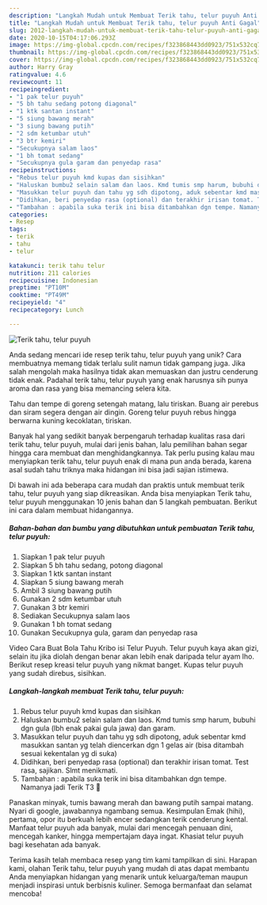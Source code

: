 ```yaml
---
description: "Langkah Mudah untuk Membuat Terik tahu, telur puyuh Anti Gagal"
title: "Langkah Mudah untuk Membuat Terik tahu, telur puyuh Anti Gagal"
slug: 2012-langkah-mudah-untuk-membuat-terik-tahu-telur-puyuh-anti-gagal
date: 2020-10-15T04:17:06.293Z
image: https://img-global.cpcdn.com/recipes/f323868443dd0923/751x532cq70/terik-tahu-telur-puyuh-foto-resep-utama.jpg
thumbnail: https://img-global.cpcdn.com/recipes/f323868443dd0923/751x532cq70/terik-tahu-telur-puyuh-foto-resep-utama.jpg
cover: https://img-global.cpcdn.com/recipes/f323868443dd0923/751x532cq70/terik-tahu-telur-puyuh-foto-resep-utama.jpg
author: Harry Gray
ratingvalue: 4.6
reviewcount: 11
recipeingredient:
- "1 pak telur puyuh"
- "5 bh tahu sedang potong diagonal"
- "1 ktk santan instant"
- "5 siung bawang merah"
- "3 siung bawang putih"
- "2 sdm ketumbar utuh"
- "3 btr kemiri"
- "Secukupnya salam laos"
- "1 bh tomat sedang"
- "Secukupnya gula garam dan penyedap rasa"
recipeinstructions:
- "Rebus telur puyuh kmd kupas dan sisihkan"
- "Haluskan bumbu2 selain salam dan laos. Kmd tumis smp harum, bubuhi dgn gula (lbh enak pakai gula jawa) dan garam."
- "Masukkan telur puyuh dan tahu yg sdh dipotong, aduk sebentar kmd masukkan santan yg telah diencerkan dgn 1 gelas air (bisa ditambah sesuai kekentalan yg di suka)"
- "Didihkan, beri penyedap rasa (optional) dan terakhir irisan tomat. Test rasa, sajikan. Slmt menikmati."
- "Tambahan : apabila suka terik ini bisa ditambahkan dgn tempe. Namanya jadi Terik T3 🤣"
categories:
- Resep
tags:
- terik
- tahu
- telur

katakunci: terik tahu telur 
nutrition: 211 calories
recipecuisine: Indonesian
preptime: "PT10M"
cooktime: "PT49M"
recipeyield: "4"
recipecategory: Lunch

---
```



![Terik tahu, telur puyuh](https://img-global.cpcdn.com/recipes/f323868443dd0923/751x532cq70/terik-tahu-telur-puyuh-foto-resep-utama.jpg)

Anda sedang mencari ide resep terik tahu, telur puyuh yang unik? Cara membuatnya memang tidak terlalu sulit namun tidak gampang juga. Jika salah mengolah maka hasilnya tidak akan memuaskan dan justru cenderung tidak enak. Padahal terik tahu, telur puyuh yang enak harusnya sih punya aroma dan rasa yang bisa memancing selera kita.

Tahu dan tempe di goreng setengah matang, lalu tiriskan. Buang air perebus dan siram segera dengan air dingin. Goreng telur puyuh rebus hingga berwarna kuning kecoklatan, tiriskan.

Banyak hal yang sedikit banyak berpengaruh terhadap kualitas rasa dari terik tahu, telur puyuh, mulai dari jenis bahan, lalu pemilihan bahan segar hingga cara membuat dan menghidangkannya. Tak perlu pusing kalau mau menyiapkan terik tahu, telur puyuh enak di mana pun anda berada, karena asal sudah tahu triknya maka hidangan ini bisa jadi sajian istimewa.


Di bawah ini ada beberapa cara mudah dan praktis untuk membuat terik tahu, telur puyuh yang siap dikreasikan. Anda bisa menyiapkan Terik tahu, telur puyuh menggunakan 10 jenis bahan dan 5 langkah pembuatan. Berikut ini cara dalam membuat hidangannya.

<!--inarticleads1-->

##### Bahan-bahan dan bumbu yang dibutuhkan untuk pembuatan Terik tahu, telur puyuh:

1. Siapkan 1 pak telur puyuh
1. Siapkan 5 bh tahu sedang, potong diagonal
1. Siapkan 1 ktk santan instant
1. Siapkan 5 siung bawang merah
1. Ambil 3 siung bawang putih
1. Gunakan 2 sdm ketumbar utuh
1. Gunakan 3 btr kemiri
1. Sediakan Secukupnya salam laos
1. Gunakan 1 bh tomat sedang
1. Gunakan Secukupnya gula, garam dan penyedap rasa


Video Cara Buat Bola Tahu Kribo isi Telur Puyuh. Telur puyuh kaya akan gizi, selain itu jika diolah dengan benar akan lebih enak daripada telur ayam lho. Berikut resep kreasi telur puyuh yang nikmat banget. Kupas telur puyuh yang sudah direbus, sisihkan. 

<!--inarticleads2-->

##### Langkah-langkah membuat Terik tahu, telur puyuh:

1. Rebus telur puyuh kmd kupas dan sisihkan
1. Haluskan bumbu2 selain salam dan laos. Kmd tumis smp harum, bubuhi dgn gula (lbh enak pakai gula jawa) dan garam.
1. Masukkan telur puyuh dan tahu yg sdh dipotong, aduk sebentar kmd masukkan santan yg telah diencerkan dgn 1 gelas air (bisa ditambah sesuai kekentalan yg di suka)
1. Didihkan, beri penyedap rasa (optional) dan terakhir irisan tomat. Test rasa, sajikan. Slmt menikmati.
1. Tambahan : apabila suka terik ini bisa ditambahkan dgn tempe. Namanya jadi Terik T3 🤣


Panaskan minyak, tumis bawang merah dan bawang putih sampai matang. Nyari di google, jawabannya ngambang semua. Kesimpulan Emak (hihi), pertama, opor itu berkuah lebih encer sedangkan terik cenderung kental. Manfaat telur puyuh ada banyak, mulai dari mencegah penuaan dini, mencegah kanker, hingga mempertajam daya ingat. Khasiat telur puyuh bagi kesehatan ada banyak. 

Terima kasih telah membaca resep yang tim kami tampilkan di sini. Harapan kami, olahan Terik tahu, telur puyuh yang mudah di atas dapat membantu Anda menyiapkan hidangan yang menarik untuk keluarga/teman maupun menjadi inspirasi untuk berbisnis kuliner. Semoga bermanfaat dan selamat mencoba!
